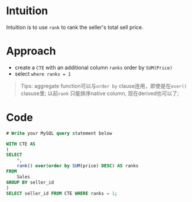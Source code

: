 # Intuition
<!-- Describe your first thoughts on how to solve this problem. -->
Intuition is to use `rank` to rank the seller's total sell price.

# Approach
<!-- Describe your approach to solving the problem. -->
- create a `CTE` with an additional column `ranks` order by `SUM(Price)`
- select `where ranks = 1`

> Tips: aggregate function可以与`order by` clause连用，即使是在`over()` clasuse里; 以前`rank` 只能排序native column, 现在derived也可以了;


# Code
```sql
# Write your MySQL query statement below

WITH CTE AS
(
SELECT
    *,
    rank() over(order by SUM(price) DESC) AS ranks
FROM
    Sales
GROUP BY seller_id
)
SELECT seller_id FROM CTE WHERE ranks = 1;

```

